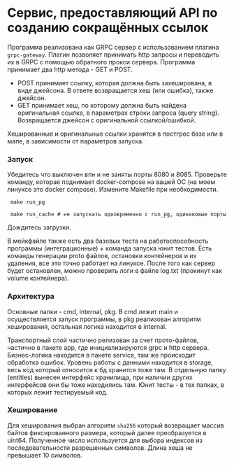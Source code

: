 # Cервис, предоставляющий API по созданию сокращённых ссылок

Программа реализована как GRPC сервер c использованием плагина `grpc-gateway`. 
Плагин позволяет принимать http запросы и переводить их в GRPC с помощью обратного прокси сервера. Программа принимает два http метода - GET и POST. 
- POST принимает ссылку, которая должна быть захеширована, в виде джейсона. В ответе возвращается хеш (или ошибка), также джейсон.
- GET принимает хеш, по которому должна быть найдена оригинальная ссылка, в параметрах строки запроса (query string). Возвращается джейсон с оригинальной ссылкой/ошибкой.

Хешированные и оригинальные ссылки хранятся в постгрес базе или в мапе, в зависимости от параметров запуска.

### Запуск
Убедитесь что выключен впн и не заняты порты 8080 и 8085. Проверьте команду, которая поднимает docker-compose на вашей ОС (на моем линуксе это docker compose). Измените Makefile
при необходимости.

```
 make run_pg
 
 make run_cache # не запускать одновременно с run_pg, одинаковые порты
 ```

Дождитесь загрузки.

В мейкфайле также есть два базовых теста на работоспособность программы (интеграционные) + команда запуска юнит тестов. Есть команды генерации proto файлов, остановки контейнеров и их удаления, все это точно работает на линуксе.
После того как сервер будет остановлен, можно проверить логи в файле log.txt (прокинут как volume контейнера).

### Архитектура
Основные папки - cmd, internal, pkg. В сmd лежит main и осуществляется запуск программы, в pkg реализован алгоритм хеширования, остальная логика находится в internal.

Транспортный слой частично релизован за счет прото-файлов, частично в пакете app, где инициализируются grpc и http сервера. Бизнес-логика находится в пакете service, 
там же происходит обработка ошибок. Уровень работы с данными находится в storage, весь код который относится к бд хранится тоже там. В отдельную папку (entities) вынесен интерфейс хранилища, 
при наличии других интерфейсов они бы тоже находились там. Юнит тесты - в тех папках, в которых лежит тестируемый код.

### Хеширование
Для хеширования выбран алгоритм `sha256` который возвращает массив байтов фиксированного размера, который далее преобразуется в uint64. 
Полученное число используется для выбора индексов из последовательности разрешенных символов. Длина хеша не превышает 10 символов.
